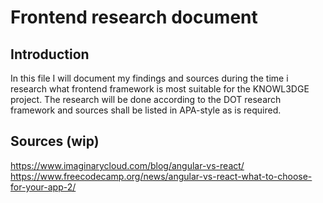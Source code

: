# Frontend research document

## Introduction

In this file I will document my findings and sources during the time i research what frontend framework is most suitable for the KNOWL3DGE project. The research will be done according to the DOT research framework and sources shall be listed in APA-style as is required. 


## Sources (wip)

https://www.imaginarycloud.com/blog/angular-vs-react/
https://www.freecodecamp.org/news/angular-vs-react-what-to-choose-for-your-app-2/ 
